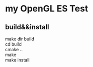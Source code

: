 # my OpenGL ES Test

## build&&install
make dir build  
cd build  
cmake ..  
make   
make install  
